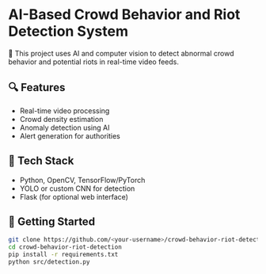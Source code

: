 # AI-Based Crowd Behavior and Riot Detection System

🚨 This project uses AI and computer vision to detect abnormal crowd behavior and potential riots in real-time video feeds.

## 🔍 Features
- Real-time video processing
- Crowd density estimation
- Anomaly detection using AI
- Alert generation for authorities

## 🧠 Tech Stack
- Python, OpenCV, TensorFlow/PyTorch
- YOLO or custom CNN for detection
- Flask (for optional web interface)

## 🚀 Getting Started

```bash
git clone https://github.com/<your-username>/crowd-behavior-riot-detection.git
cd crowd-behavior-riot-detection
pip install -r requirements.txt
python src/detection.py
